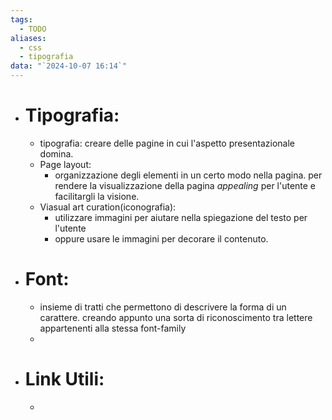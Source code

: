 ```yaml
---
tags:
  - TODO
aliases:
  - css
  - tipografia
data: "`2024-10-07 16:14`"
---
```

- # Tipografia:
	- tipografia: creare delle pagine in cui l'aspetto presentazionale domina. 
	- Page layout:
		- organizzazione degli elementi in un certo modo nella pagina. per rendere la visualizzazione della pagina _appealing_ per l'utente e facilitargli la visione.
	- Viasual art curation(iconografia):
		- utilizzare immagini per aiutare nella spiegazione del testo per l'utente 
		- oppure usare le immagini per decorare il contenuto.
- # Font:
	- insieme di tratti che permettono di descrivere la forma di un carattere. creando appunto una sorta di riconoscimento tra lettere appartenenti alla stessa font-family
	- 
- # Link Utili:
	- 